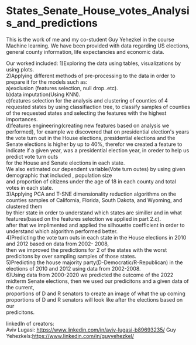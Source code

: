 # States_Senate_House_votes_Analysis_and_predictions

This is the work of me and my co-student Guy Yehezkel in the course Machine learning.
We have been provided with data regarding US elections, general county information, life expectancies and economic data.

Our worked included:
1)Exploring the data using tables, visualizations by using plots.<br>
2)Applying different methods of pre-processing to the data in order to prepare it for the models such as:<br>
      a)exclusion (features selection, null drop..etc).<br>
      b)data imputation(Using KNN).<br>
      c)features selection for the analysis and clustering of counties of 4 requested states by using classifiaction tree, to classify samples of counties<br>
      of the requested states and selecting the features with the highest importances.<br>
      d)features engineering(creating new features based on analysis we performed), for example we discovered that on presidential election's years<br>
      the vote turn out in the House elections, presidential elections and the Senate elections is higher by up to 40%, therefor we created a feature to<br>           indicate if a given year, was a presidential election year, in oreder to help us predict vote turn outs<br> 
      for the House and Senate elections in each state.<br>
      We also estimated our dependent variable(Vote turn outes) by using  given demographic that included , population size<br> 
      and proportion of citizens under the age of 18 in each county and total votes in each state.<br>
3)Applying PCA and T-SNE dimensionality reduction algorithms on the counties samples of California, Florida, South Dakota, and Wyoming, and clustered them<br> 
by thier state in order to understand which states are similler and in what features(based on the features selection we applied in part 2.c).<br>
after that we implimented and applied the silhouette coefficient in order to understand  which algorithm performed better.<br>
4)Predicting the vote turn outs in each state in the House elections in 2010 and 2012 based on data from 2002- 2008,<br>
then we improved the predictions for 2 of the states with the worst predicitons by over sampling samples of those states.<br>
5)Predicting the house majority party(D-Democratic/R-Republican) in the elections of 2010 and 2012 using data from 2002-2008.<br>
6)Using data from 2000-2020 we predicted the outcome of the 2022 midterm Senate elections, then we used our predicitons and a given data of the current,<br>
proportions of D and R senators to create an image of what the up coming proportions of D and R senators will look like after the elections based on our<br> predicitons.<br>
      
linkedIn of creators:<br>
Aviv Lugasi: https://www.linkedin.com/in/aviv-lugasi-b89693235/
Guy Yehezkels:https://www.linkedin.com/in/guyyehezkel/
